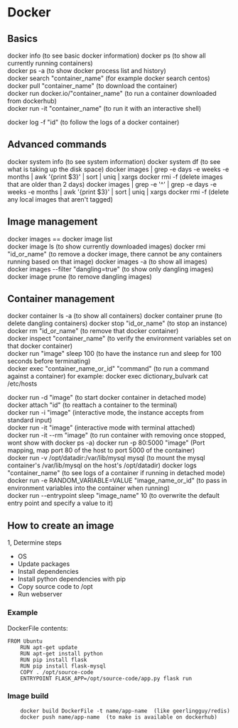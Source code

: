 # Docker

## Basics
docker info  (to see basic docker information)
docker ps  (to show all currently running containers)  
docker ps -a  (to show docker process list and history)  
docker search "container_name"  (for example docker search centos)  
docker pull "container_name"  (to download the container)  
docker run docker.io/"container_name"  (to run a container downloaded from dockerhub)  
docker run -it "container_name"  (to run it with an interactive shell)  

docker log -f "id"  (to follow the logs of a docker container)  

## Advanced commands
docker system info  (to see system information)
docker system df  (to see what is taking up the disk space)
docker images | grep -e days -e weeks -e months | awk '{print $3}' | sort | uniq | xargs docker rmi -f  (delete images that are older than 2 days)
docker images | grep -e '^<none>' | grep -e days -e weeks -e months | awk '{print $3}' | sort | uniq | xargs docker rmi -f  (delete any local images that aren't tagged)

## Image management
docker images == docker image list  
docker image ls  (to show currently downloaded images)
docker rmi "id_or_name"  (to remove a docker image, there cannot be any containers running based on that image)
docker images -a  (to show all images)  
docker images --filter "dangling=true"  (to show only dangling images)  
docker image prune  (to remove dangling images)  

## Container management
docker container ls -a  (to show all containers)
docker container prune  (to delete dangling containers)
docker stop "id_or_name"  (to stop an instance)  
docker rm "id_or_name"  (to remove that docker container)  
docker inspect "container_name"  (to verify the environment variables set on that docker container)  
docker run "image" sleep 100  (to have the instance run and sleep for 100 seconds before terminating)  
docker exec "container_name_or_id" "command"  (to run a command against a container)
    for example: docker exec dictionary_bulvark cat /etc/hosts  

docker run -d "image"  (to start docker container in detached mode)  
docker attach "id"  (to reattach a container to the terminal)  
docker run -i "image"  (interactive mode, the instance accepts from standard input)  
docker run -it "image"  (interactive mode with terminal attached)  
docker run -it --rm "image"  (to run container with removing once stopped, wont show with docker ps -a)
docker run -p 80:5000 "image"  (Port mapping, map port 80 of the host to port 5000 of the container)  
docker run -v /opt/datadir:/var/lib/mysql mysql  (to mount the mysql container's /var/lib/mysql on the host's /opt/datadir)
docker logs "container_name"  (to see logs of a container if running in detached mode)  
docker run -e RANDOM_VARIABLE=VALUE "image_name_or_id"  (to pass in environment variables into the container when running)  
docker run --entrypoint sleep "image_name" 10  (to overwrite the default entry point and specify a value to it)  

## How to create an image
1, Determine steps
 - OS
 - Update packages
 - Install dependencies
 - Install python dependencies with pip
 - Copy source code to /opt
 - Run webserver

### Example
DockerFile contents:

    FROM Ubuntu
        RUN apt-get update
        RUN apt-get install python
        RUN pip install flask
        RUN pip install flask-mysql
        COPY . /opt/source-code
        ENTRYPOINT FLASK_APP=/opt/source-code/app.py flask run

### Image build
        docker build DockerFile -t name/app-name  (like geerlingguy/redis)
        docker push name/app-name  (to make is available on dockerhub)
